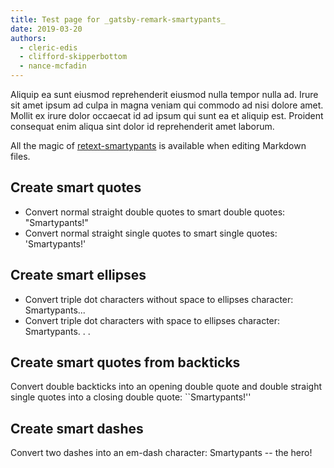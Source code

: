 ```yaml
---
title: Test page for _gatsby-remark-smartypants_
date: 2019-03-20
authors:
  - cleric-edis
  - clifford-skipperbottom
  - nance-mcfadin
---
```


Aliquip ea sunt eiusmod reprehenderit eiusmod nulla tempor nulla ad. Irure sit
amet ipsum ad culpa in magna veniam qui commodo ad nisi dolore amet. Mollit ex
irure dolor occaecat id ad ipsum qui sunt ea et aliquip est. Proident consequat
enim aliqua sint dolor id reprehenderit amet laborum.

All the magic of
[retext-smartypants](https://github.com/retextjs/retext-smartypants) is
available when editing Markdown files.

## Create smart quotes

- Convert normal straight double quotes to smart double quotes: "Smartypants!"
- Convert normal straight single quotes to smart single quotes: 'Smartypants!'

## Create smart ellipses

- Convert triple dot characters without space to ellipses character:
  Smartypants...
- Convert triple dot characters with space to ellipses character: Smartypants. .
  .

## Create smart quotes from backticks

Convert double backticks into an opening double quote and double straight single
quotes into a closing double quote: ``Smartypants!''

## Create smart dashes

Convert two dashes into an em-dash character: Smartypants -- the hero!
